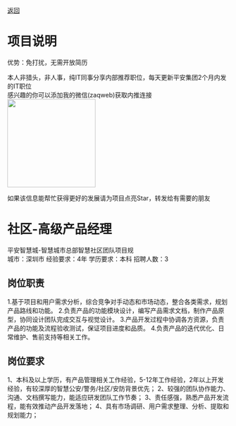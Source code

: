 [返回](../)

# 项目说明

优势：免打扰，无需开放简历

本人非猎头，非人事，纯IT同事分享内部推荐职位，每天更新平安集团2个月内发的IT职位  
感兴趣的你可以添加我的微信(zaqweb)获取内推连接  
<img src="https://github.com/zaqweb/PA-IT-JOBS/blob/master/WechatICode.jpeg"  height="200" width="200">

如果该信息能帮忙获得更好的发展请为项目点亮Star，转发给有需要的朋友

# 社区-高级产品经理
平安智慧城-智慧城市总部智慧社区团队项目规  
城市：深圳市 经验要求：4年 学历要求：本科  招聘人数：3

## 岗位职责
1.基于项目和用户需求分析，综合竞争对手动态和市场动态，整合各类需求，规划产品路线和功能。
2.负责产品的功能模块设计，编写产品需求文档，制作产品原型，协同设计团队完成交互与视觉设计。
3.产品开发过程中协调各方资源，负责产品的功能及流程验收测试，保证项目进度和品质。
4.负责产品的迭代优化、日常维护、售前支持等相关工作。

## 岗位要求
1、本科及以上学历，有产品管理相关工作经验，5-12年工作经验，2年以上开发经验，有较深厚的智慧公安/警务/社区/安防背景优先；
2、较强的团队协作能力、沟通、文档撰写能力，能适应研发团队工作节奏；
3、责任感强，熟悉产品开发流程，能有效推动产品开发落地；
4、具有市场调研、用户需求整理、分析、提取和规划能力；




